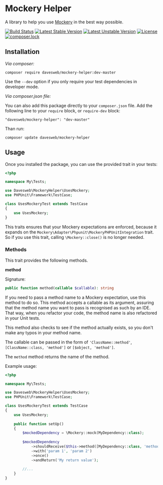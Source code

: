 # Mockery Helper
A library to help you use [Mockery](https://github.com/mockery/mockery) in the best way possible.

[![Build Status](https://travis-ci.org/davesweb/mockery-helper.svg?branch=master)](https://travis-ci.org/davesweb/mockery-helper)
[![Latest Stable Version](https://poser.pugx.org/davesweb/mockery-helper/v/stable)](https://packagist.org/packages/davesweb/mockery-helper)
[![Latest Unstable Version](https://poser.pugx.org/davesweb/mockery-helper/v/unstable)](https://packagist.org/packages/davesweb/mockery-helper)
[![License](https://poser.pugx.org/davesweb/mockery-helper/license)](https://packagist.org/packages/davesweb/mockery-helper)
[![composer.lock](https://poser.pugx.org/davesweb/mockery-helper/composerlock)](https://packagist.org/packages/davesweb/mockery-helper)

## Installation

_Via composer:_

```
composer require davesweb/mockery-helper:dev-master
```

Use the `--dev` option if you only require your test dependencies in developer mode.

_Via composer.json file:_

You can also add this package directly to your `composer.json` file. Add the following line 
to your `require` block, or `require-dev` block:

```
"davesweb/mockery-helper": "dev-master"
```

Than run: 
```
composer update davesweb/mockery-helper
``` 

## Usage

Once you installed the package, you can use the provided trait in your tests:

```php
<?php

namespace My\Tests;

use Davesweb\MockeryHelper\UsesMockery;
use PHPUnit\Framework\TestCase;

class UsesMockeryTest extends TestCase
{
    use UsesMockery;
}
```

This traits ensures that your Mockery expectations are enforced, because it expands on the 
`Mockery\Adapter\Phpunit\MockeryPHPUnitIntegration` trait. So if you use this trait, calling 
`\Mockery::close()` is no longer needed.

### Methods

This trait provides the following methods.

__method__

Signature:
```php
public function method(callable $callable): string
```

If you need to pass a method name to a Mockery expectation, use this method to do so. This method 
accepts a callable as its argument, assuring that the method name you want to pass is recognised 
as such by an IDE. That way, when you refactor your code, the method name is also refactored in your 
Unit tests.

This method also checks to see if the method actually exists, so you don't make any typos in your 
method name.

The callable can be passed in the form of `'ClassName::method'`, `[ClassName::class, 'method']` or
`[$object, 'method']`.

The `method` method returns the name of the method.

Example usage:

```php
<?php

namespace My\Tests;

use Davesweb\MockeryHelper\UsesMockery;
use PHPUnit\Framework\TestCase;

class UsesMockeryTest extends TestCase
{
    use UsesMockery;
    
    public function setUp()
    {
        $mockedDependency = \Mockery::mock(MyDependency::class);
        
        $mockedDependency
            ->shouldReceive($this->method([MyDependency::class, 'methodItShouldReceive']))
            ->with('param 1', 'param 2')
            ->once()
            ->andReturn('My return value');
        
        //...
    }
}
```
 
